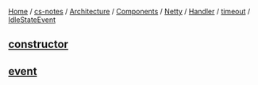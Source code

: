 [Home](https://mengxianbin.github.io) /
[cs-notes](https://mengxianbin.github.io/cs-notes/site) /
[Architecture](https://mengxianbin.github.io/cs-notes/site/Architecture) /
[Components](https://mengxianbin.github.io/cs-notes/site/Architecture/Components) /
[Netty](https://mengxianbin.github.io/cs-notes/site/Architecture/Components/Netty) /
[Handler](https://mengxianbin.github.io/cs-notes/site/Architecture/Components/Netty/Handler) /
[timeout](https://mengxianbin.github.io/cs-notes/site/Architecture/Components/Netty/Handler/timeout) /
[IdleStateEvent](https://mengxianbin.github.io/cs-notes/site/Architecture/Components/Netty/Handler/timeout/IdleStateEvent)

## [constructor](https://mengxianbin.github.io/cs-notes/site/Architecture/Components/Netty/Handler/timeout/IdleStateEvent/constructor)

## [event](https://mengxianbin.github.io/cs-notes/site/Architecture/Components/Netty/Handler/timeout/IdleStateEvent/event)
